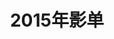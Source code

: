 ---
layout: movie
title: 2015年影单
category: 伪禅
tags: 休闲
keywords: 
movies: 
    - title: 琅琊榜 (2015)
      status: 在看
      director: 孔笙 / 李雪
      actors:  胡歌 / 刘涛 / 王凯 / 陈龙 / 黄维德
      language: 韩语
      type: 剧情 / 古装
      publishtime: 2015-09-19(中国大陆)
      link: https://movie.douban.com/subject/25754848/
      cover: http://i11.tietuku.com/efbd1bc46aeb0763s.jpg
      description: nice,难得的想继续看下去的古装.男声配音都性感
    - title: "移动迷宫2 Maze Runner: The Scorch Trials (2015)"
      status: 已看
      director: 韦斯·鲍尔
      actors:  迪伦·欧布莱恩 / 卡雅·斯考达里奥 / 托马斯·布罗迪-桑斯特 / 吉安卡罗·埃斯波西托 / 艾丹·吉伦
      language: 韩语
      type: 动作 / 科幻 / 惊悚
      publishtime: 2015-11-04(中国大陆) / 2015-09-18(美国)
      link: http://movie.douban.com/subject/25995508/
      cover: http://i13.tietuku.com/68a11362d8fcfc71s.jpg
      description: 好烦,还想着出3啊
    - title: "老千2:神之手 타짜:신의 손 (2014)"
      status: 已看
      director: 姜炯哲 
      actors:  崔胜铉 / 申世京 / 金允石 / 柳海真 / 李荷妮
      language: 韩语
      type: 剧情 / 犯罪
      publishtime: 2014-09-03(韩国)
      link: https://movie.douban.com/subject/10877413/
      cover: http://i5.tietuku.com/d4dd5220f47f8bb5.jpg
      description: 脱光了打,大家都不要想着出千!
    - title: 飞天大盗 第一季
      status: 未看
      director: Tony Jordan 
      actors: Adrian Lester
      language: 英语
      type: 剧情 / 悬疑 / 犯罪
      publishtime: 2004-02-24(英国)
      link: http://movie.douban.com/subject/1763205/
      cover: http://i3.tietuku.com/6ae493b189618a5ds.jpg
      description: 
    - title: 彗星来的那一夜
      status: 已看
      director: 詹姆斯·沃德·布柯特 
      actors:  艾米丽·芭尔多尼 / 莫瑞·史特林 / 尼古拉斯·布兰登 / 伊丽莎白·格瑞斯 / 亚历克斯·马努吉安
      type: 科幻 / 悬疑 / 惊悚
      language: 英语
      publishtime: 2013-09-19(奥斯汀奇幻电影节) / 2014-08-06(美国)
      watchtime: 2015-07-05
      link: http://movie.douban.com/subject/25807345/
      cover: http://i4.tietuku.com/001a92da3137e8b7s.jpg
      description: 
    - title: 老大哥(加拿大版) 第三季
      status: 已看
      director: Arisa Cox
      actors: 
      type: 真人秀
      language: 英语
      publishtime: 2015-03-23
      watchtime: 2015-9-10
      link: http://movie.douban.com/subject/26352067/
      cover: http://i11.tietuku.com/b492805b04c71334s.jpg
      description: 
    - title: 老大哥(美版) 第十六季
      status: 已看
      director: Julie Chen
      actors: 
      type: 真人秀
      language: 英语
      publishtime: 2014-06-25
      watchtime: 2015-10-20
      link: https://movie.douban.com/subject/25865432/
      cover: http://i11.tietuku.com/a1f9ae1f169be70bs.jpg
      description: 
    - title: 老大哥(美版) 第十七季
      status: 已看
      director: Julie Chen
      actors: 
      type: 真人秀
      language: 英语
      publishtime: 2015-06-24(美国)
      watchtime: 2015-10-1
      link: https://movie.douban.com/subject/26341306/
      cover: http://i11.tietuku.com/ed9d7177870fdd6cs.jpg
      description: 差一题登顶,好可惜.
    - title: 煎饼侠
      status: 已看
      director: 董成鹏
      actors:   董成鹏 / 袁姗姗 / 柳岩 / 吴君如 / 曾志伟
      type: 喜剧
      language: 中文
      publishtime: 2015-07-17(中国大陆)
      watchtime: 2015-10-26
      link: http://movie.douban.com/subject/25895276/
      cover: http://i11.tietuku.com/d6909a59bc0de8b3s.jpg
      description: 智商压制.
    - title: 烈日灼心
      status: 已看
      director: 曹保平
      actors: 邓超 / 段奕宏 / 郭涛 / 王珞丹 / 吕颂贤
      type: 剧情 / 悬疑 / 犯罪
      language: 中文
      publishtime: 2015-08-27(中国大陆) / 2015-06-15(上海电影节)
      watchtime: 2015-10-25
      link: https://movie.douban.com/subject/24719063/
      cover: http://i11.tietuku.com/6e64c72b2b65f2c8t.jpg
      description: 看到超哥就出戏,莫名的喜感.
---